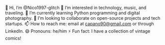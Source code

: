 👋 Hi, I’m @Nico1997-glitch
👀 I’m interested in technology, music, and traveling.
🌱 I’m currently learning Python programming and digital photography.
💞️ I’m looking to collaborate on open-source projects and tech startups.
📫 How to reach me: email at capano90@gmail.com or through LinkedIn.
😄 Pronouns: he/him
⚡ Fun fact: I have a collection of vintage comics!

<!---
Nico1997-glitch/Nico1997-glitch is a ✨ special ✨ repository because its `README.md` (this file) appears on your GitHub profile.
You can click the Preview link to take a look at your changes.
--->
